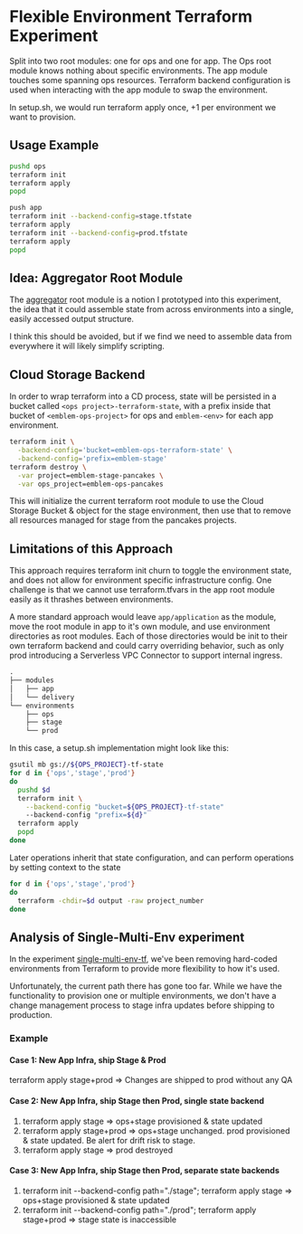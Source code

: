 # Flexible Environment Terraform Experiment

Split into two root modules: one for ops and one for app. The Ops root module knows nothing about specific environments. The app module touches some spanning ops resources. Terraform backend configuration is used when interacting with the app module to swap the environment.

In setup.sh, we would run terraform apply once, +1 per environment we want to provision.

## Usage Example

```sh
pushd ops
terraform init
terraform apply
popd

push app
terraform init --backend-config=stage.tfstate
terraform apply
terraform init --backend-config=prod.tfstate
terraform apply
popd
```

## Idea: Aggregator Root Module

The [aggregator](./aggregator) root module is a notion I prototyped into this experiment, the idea that it could assemble state from across environments into a single, easily accessed output structure.

I think this should be avoided, but if we find we need to assemble data from everywhere it will likely simplify scripting.

## Cloud Storage Backend

In order to wrap terraform into a CD process, state will be persisted in a bucket called `<ops project>-terraform-state`, with a prefix inside that bucket of `<emblem-ops-project>` for ops and `emblem-<env>` for each app environment.

```sh
terraform init \
  -backend-config='bucket=emblem-ops-terraform-state' \
  -backend-config='prefix=emblem-stage'
terraform destroy \
  -var project=emblem-stage-pancakes \
  -var ops_project=emblem-ops-pancakes
```

This will initialize the current terraform root module to use the Cloud Storage Bucket & object for the stage environment, then use that to remove all resources managed for stage from the pancakes projects.

## Limitations of this Approach

This approach requires terraform init churn to toggle the environment state, and does not allow for environment specific infrastructure config. One challenge is that we cannot use terraform.tfvars in the app root module easily as it thrashes between environments.

A more standard approach would leave `app/application` as the module, move the root module in app to it's own module, and use environment directories as root modules. Each of those directories would be init to their own terraform backend and could carry overriding behavior, such as only prod introducing a Serverless VPC Connector to support internal ingress.

```txt
.
├── modules
│   ├── app
│   └── delivery
└── environments
    ├── ops
    ├── stage
    └── prod
```

In this case, a setup.sh implementation might look like this:

```sh
gsutil mb gs://${OPS_PROJECT}-tf-state
for d in {'ops','stage','prod'}
do
  pushd $d
  terraform init \
    --backend-config "bucket=${OPS_PROJECT}-tf-state"
    --backend-config "prefix=${d}"
  terraform apply
  popd
done
```

Later operations inherit that state configuration, and can perform operations by setting context to the state

```sh
for d in {'ops','stage','prod'}
do
  terraform -chdir=$d output -raw project_number
done
```

## Analysis of Single-Multi-Env experiment

In the experiment [single-multi-env-tf](../single-multi-env-tf)<!-- TODO: Permalink -->, we've been removing hard-coded environments from Terraform to provide more flexibility to how it's used.

Unfortunately, the current path there has gone too far. While we have the functionality to provision one or multiple environments, we don't have a change management process to stage infra updates before shipping to production.

### Example

#### Case 1: New App Infra, ship Stage & Prod

terraform apply stage+prod => Changes are shipped to prod without any QA

#### Case 2: New App Infra, ship Stage then Prod, single state backend

1. terraform apply stage => ops+stage provisioned & state updated
2. terraform apply stage+prod => ops+stage unchanged. prod provisioned & state updated. Be alert for drift risk to stage.
3. terraform apply stage => prod destroyed

#### Case 3: New App Infra, ship Stage then Prod, separate state backends

1. terraform init --backend-config path="./stage"; terraform apply stage => ops+stage provisioned & state updated
2. terraform init --backend-config path="./prod"; terraform apply stage+prod => stage state is inaccessible
